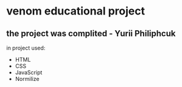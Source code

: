# venom educational project
## the project was complited - Yurii Philiphcuk

in project used: 
- HTML
- CSS
- JavaScript
- Normilize
